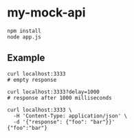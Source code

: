 # my-mock-api

```
npm install
node app.js
```

## Example

```
curl localhost:3333
# empty response

curl localhost:3333?delay=1000
# response after 1000 milliseconds

curl localhost:3333 \
  -H 'Content-Type: application/json' \
  -d '{"response": {"foo": "bar"}}'
{"foo":"bar"}
```
